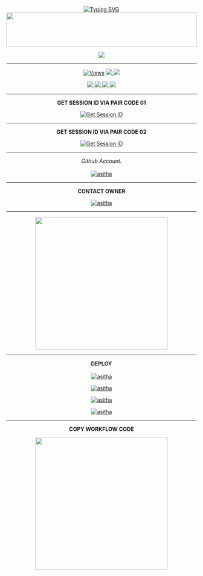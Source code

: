 <div align="center">


 [![Typing SVG](https://readme-typing-svg.herokuapp.com?font=Rockstar-ExtraBold&color=F01&lines=QUEEN+RASHU+MD+WHATSAPP+BOT)](https://git.io/typing-svg)
<img src="https://github.com/NipunHarshana0/NHSR-MD/blob/91740c65377030c8818b4537610cd7fd92df862d/20250102_101447.jpg" height="90" width="100%">

<p align="center">
<a href="https://github.com/NipunHarshana0/QUEEN-RASHU-MD-V1">
    <img src="  width="700px">
</a>
<hr>
 <p align="center">

  <a href="https://github.com/NipunHarshana0/QUEEN-RASHU-MD-V1">
    <img src="https://hits.seeyoufarm.com/api/count/incr/badge.svg?url=https%3A%2F%2Fgithub.com%2FASITHA-MD%2FASITHA-BOT&count_bg=%2379C83D&title_bg=%23555555&icon=gitpod.svg&icon_color=%23E7E7E7&title=Views&edge_flat=false" alt="Views"/></a>
  
  </a>
  <a href="https://github.com/NipunHarshana0/QUEEN-RASHU-MD-V1">
    <img src="https://img.shields.io/github/forks/ASITHA-MD/ASITHA-BOT?label=Fork&style=social">
    
  </a>
  <a href="https://github.com/NipunHarshana0/QUEEN-RASHU-MD-V1">
    <img src="https://img.shields.io/github/stars/ASITHA-MD/ASITHA-BOT?style=social">
  </a>
</p>

<p align="center">
  <a href="https://github.com/NipunHarshana0/QUEEN-RASHU-MD-V1">
    <img src="https://img.shields.io/github/repo-size/ASITHA-MD/ASITHA-BOT?color=purple&label=Repo%20Size&style=plastic">

  </a>
  <a href="https://github.com/NipunHarshana0/QUEEN-RASHU-MD-V1">
    <img src="https://img.shields.io/github/license/ASITHA-MD/ASITHA-BOT?color=purple&label=License&style=plastic">

  </a>
  <a href="https://github.com/NipunHarshana0/QUEEN-RASHU-MD-V1">
    <img src="https://img.shields.io/github/languages/top/ASITHA-MD/ASITHA-BOT?color=purple&label=Javascript&style=plastic">

  </a>
  <a href="https://github.com/NipunHarshana0/QUEEN-RASHU-MD-V1">
    <img src="https://img.shields.io/static/v1?label=Author&message=Asitha%20Chathuranga&color=purple&style=plastic">

  </a>
  </p>
</p>

<hr>
<b>GET SESSION ID VIA PAIR CODE 01</b>

<a href='https://pair-code-production.up.railway.app/' target="_blank"><img alt='Get Session ID' src='https://img.shields.io/badge/Click here to get your session id-blue?style=for-the-badge&logo=opencv&logoColor=white'/></a>

<hr>
<b>GET SESSION ID VIA PAIR CODE 02</b>

<a href='https://willing-gertrude-asitha-4de0249e.koyeb.app/' target="_blank"><img alt='Get Session ID' src='https://img.shields.io/badge/Click here to get your session id-blue?style=for-the-badge&logo=opencv&logoColor=white'/></a>

<hr>

  _Github Account._<br><br>
     [![asitha](https://img.shields.io/badge/HOW_TO_MAKE_GITHUB_ACCOUNT-red?style=for-the-badge&logo=youtube&logoColor=white)](https://youtu.be/NZ6oSZfoR88?si=A4ThxQppWddcYZYD)
<br>
<hr>
<b>CONTACT OWNER</b>

[![asitha](https://telegra.ph/file/99460844d012cad1b7ee4.jpg)](https://wa.me/94727319036)
<hr>

<a href="https://whatsapp.com/channel/0029VaeyMWv3QxRu4hA6c33Z"><img src="https://img.shields.io/badge/Join%20Our%20WhatsApp%20Channel-green"  width="350"></a>

<hr>

<b>DEPLOY</b>
</br>
</br>
 [![asitha](https://img.shields.io/badge/asitha_md_deploy_on_heroku-430098?style=for-the-badge&logo=heroku&logoColor=white&buttcode=1n2i3m4a)](https://dashboard.heroku.com/new?template=https://github.com/ASITHA-MD/ASITHA-BOT)
  
[![asitha](https://img.shields.io/badge/asitha_md_deploy_on_railway-0B0D0E?style=for-the-badge&logo=railway&logoColor=white&buttcode=1n2i3m4a)](https://railway.app?referralCode=queen-elisa)
   
[![asitha](https://img.shields.io/badge/asitha_md_deploy_on_replit-F26207?style=for-the-badge&logo=replit&logoColor=white&buttcode=1n2i3m4a)](https://replit.com/)
   
[![asitha](https://img.shields.io/badge/asitha_md_deploy_on_render-000000?style=for-the-badge&logo=render&logoColor=white&buttcode=1n2i3m4a)](https://docs.render.com/free)

<hr>

<b>COPY WORKFLOW CODE</b></br>

<a href="https://whatsapp.com/channel/0029VaeyMWv3QxRu4hA6c33Z/499"><img src="https://img.shields.io/badge/COPY%20WORKFLOW%20CODE-blue"  width="350"></a>
